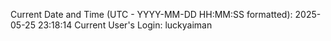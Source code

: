 Current Date and Time (UTC - YYYY-MM-DD HH:MM:SS formatted): 2025-05-25 23:18:14
Current User's Login: luckyaiman
